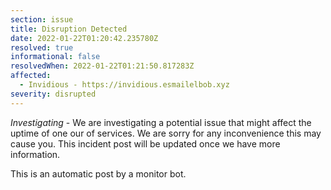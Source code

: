 ```yaml
---
section: issue
title: Disruption Detected
date: 2022-01-22T01:20:42.235780Z
resolved: true
informational: false
resolvedWhen: 2022-01-22T01:21:50.817283Z
affected:
  - Invidious - https://invidious.esmailelbob.xyz
severity: disrupted
---
```

*Investigating* - We are investigating a potential issue that might affect the uptime of one our of services. We are sorry for any inconvenience this may cause you. This incident post will be updated once we have more information.

This is an automatic post by a monitor bot.
        